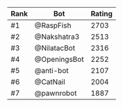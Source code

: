 Rank|Bot|Rating
---|---|---
#1|@RaspFish|2703
#2|@Nakshatra3|2513
#3|@NilatacBot|2316
#4|@OpeningsBot|2252
#5|@anti-bot|2107
#6|@CatNail|2004
#7|@pawnrobot|1887
